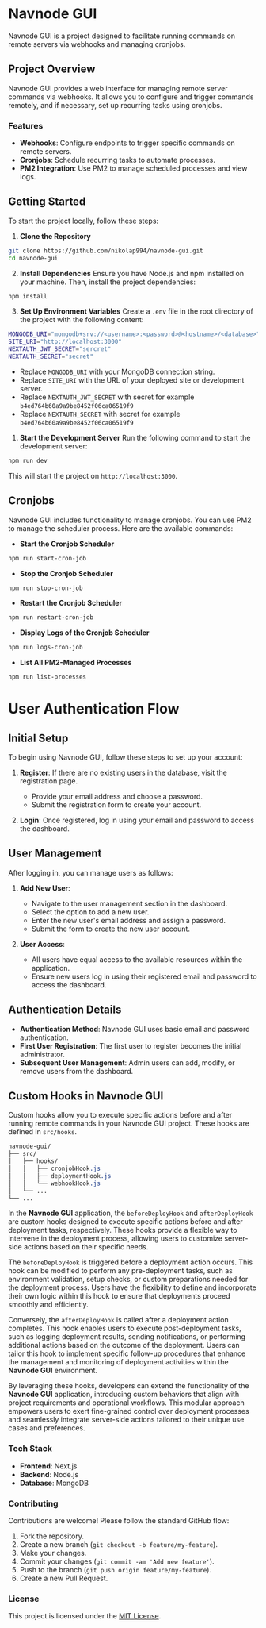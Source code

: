 # Navnode GUI

Navnode GUI is a project designed to facilitate running commands on remote servers via webhooks and managing cronjobs.

## Project Overview

Navnode GUI provides a web interface for managing remote server commands via webhooks. It allows you to configure and trigger commands remotely, and if necessary, set up recurring tasks using cronjobs.

### Features

- **Webhooks**: Configure endpoints to trigger specific commands on remote servers.
- **Cronjobs**: Schedule recurring tasks to automate processes.
- **PM2 Integration**: Use PM2 to manage scheduled processes and view logs.

## Getting Started

To start the project locally, follow these steps:

1. **Clone the Repository**
```bash
git clone https://github.com/nikolap994/navnode-gui.git
cd navnode-gui
```

2. **Install Dependencies**
Ensure you have Node.js and npm installed on your machine. Then, install the project dependencies:
```bash
npm install
```

3. **Set Up Environment Variables**
Create a `.env` file in the root directory of the project with the following content:

```bash
MONGODB_URI="mongodb+srv://<username>:<password>@<hostname>/<database>"
SITE_URI="http://localhost:3000"
NEXTAUTH_JWT_SECRET="sercret"
NEXTAUTH_SECRET="secret"
```

- Replace `MONGODB_URI` with your MongoDB connection string.
- Replace `SITE_URI` with the URL of your deployed site or development server.
- Replace `NEXTAUTH_JWT_SECRET` with secret for example `b4ed764b60a9a9be8452f06ca06519f9`
- Replace `NEXTAUTH_SECRET` with secret for example `b4ed764b60a9a9be8452f06ca06519f9`

1. **Start the Development Server**
Run the following command to start the development server:
```bash
npm run dev
```

This will start the project on `http://localhost:3000`.

## Cronjobs

Navnode GUI includes functionality to manage cronjobs. You can use PM2 to manage the scheduler process. Here are the available commands:

- **Start the Cronjob Scheduler**
```bash
npm run start-cron-job
```

- **Stop the Cronjob Scheduler**
```bash
npm run stop-cron-job
```
- **Restart the Cronjob Scheduler**
```bash
npm run restart-cron-job
```
- **Display Logs of the Cronjob Scheduler**
```bash
npm run logs-cron-job
```
- **List All PM2-Managed Processes**
```bash
npm run list-processes
```
# User Authentication Flow

## Initial Setup

To begin using Navnode GUI, follow these steps to set up your account:

1. **Register**: If there are no existing users in the database, visit the registration page.
   - Provide your email address and choose a password.
   - Submit the registration form to create your account.
  
2. **Login**: Once registered, log in using your email and password to access the dashboard.

## User Management

After logging in, you can manage users as follows:

1. **Add New User**:
   - Navigate to the user management section in the dashboard.
   - Select the option to add a new user.
   - Enter the new user's email address and assign a password.
   - Submit the form to create the new user account.

2. **User Access**:
   - All users have equal access to the available resources within the application.
   - Ensure new users log in using their registered email and password to access the dashboard.

## Authentication Details

- **Authentication Method**: Navnode GUI uses basic email and password authentication.
- **First User Registration**: The first user to register becomes the initial administrator.
- **Subsequent User Management**: Admin users can add, modify, or remove users from the dashboard.


## Custom Hooks in Navnode GUI

Custom hooks allow you to execute specific actions before and after running remote commands in your Navnode GUI project. These hooks are defined in `src/hooks`.

```css
navnode-gui/
├── src/
│   ├── hooks/
│   │   ├── cronjobHook.js
│   │   ├── deploymentHook.js
│   │   └── webhookHook.js
│   └── ...
└── ...
```

In the **Navnode GUI** application, the `beforeDeployHook` and `afterDeployHook` are custom hooks designed to execute specific actions before and after deployment tasks, respectively. These hooks provide a flexible way to intervene in the deployment process, allowing users to customize server-side actions based on their specific needs.

The `beforeDeployHook` is triggered before a deployment action occurs. This hook can be modified to perform any pre-deployment tasks, such as environment validation, setup checks, or custom preparations needed for the deployment process. Users have the flexibility to define and incorporate their own logic within this hook to ensure that deployments proceed smoothly and efficiently.

Conversely, the `afterDeployHook` is called after a deployment action completes. This hook enables users to execute post-deployment tasks, such as logging deployment results, sending notifications, or performing additional actions based on the outcome of the deployment. Users can tailor this hook to implement specific follow-up procedures that enhance the management and monitoring of deployment activities within the **Navnode GUI** environment.

By leveraging these hooks, developers can extend the functionality of the **Navnode GUI** application, introducing custom behaviors that align with project requirements and operational workflows. This modular approach empowers users to exert fine-grained control over deployment processes and seamlessly integrate server-side actions tailored to their unique use cases and preferences.

### Tech Stack

- **Frontend**: Next.js
- **Backend**: Node.js
- **Database**: MongoDB

### Contributing

Contributions are welcome! Please follow the standard GitHub flow:

1. Fork the repository.
2. Create a new branch (`git checkout -b feature/my-feature`).
3. Make your changes.
4. Commit your changes (`git commit -am 'Add new feature'`).
5. Push to the branch (`git push origin feature/my-feature`).
6. Create a new Pull Request.

### License

This project is licensed under the [MIT License](LICENSE).
